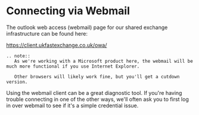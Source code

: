 # Connecting via Webmail

The outlook web access (webmail) page for our shared exchange infrastructure can be found here:

<https://client.ukfastexchange.co.uk/owa/>

```eval_rst
.. note::
   As we're working with a Microsoft product here, the webmail will be much more functional if you use Internet Explorer.

   Other browsers will likely work fine, but you'll get a cutdown version.
```

Using the webmail client can be a great diagnostic tool. If you're having trouble connecting in one of the other ways, we'll often ask you to first log in over webmail to see if it's a simple credential issue.

